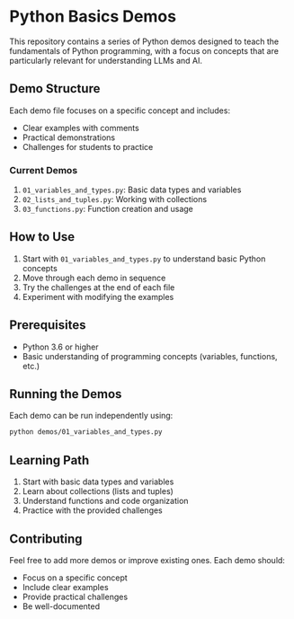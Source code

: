 # Python Basics Demos

This repository contains a series of Python demos designed to teach the fundamentals of Python programming, with a focus on concepts that are particularly relevant for understanding LLMs and AI.

## Demo Structure

Each demo file focuses on a specific concept and includes:
- Clear examples with comments
- Practical demonstrations
- Challenges for students to practice

### Current Demos

1. `01_variables_and_types.py`: Basic data types and variables
2. `02_lists_and_tuples.py`: Working with collections
3. `03_functions.py`: Function creation and usage

## How to Use

1. Start with `01_variables_and_types.py` to understand basic Python concepts
2. Move through each demo in sequence
3. Try the challenges at the end of each file
4. Experiment with modifying the examples

## Prerequisites

- Python 3.6 or higher
- Basic understanding of programming concepts (variables, functions, etc.)

## Running the Demos

Each demo can be run independently using:
```bash
python demos/01_variables_and_types.py
```

## Learning Path

1. Start with basic data types and variables
2. Learn about collections (lists and tuples)
3. Understand functions and code organization
4. Practice with the provided challenges

## Contributing

Feel free to add more demos or improve existing ones. Each demo should:
- Focus on a specific concept
- Include clear examples
- Provide practical challenges
- Be well-documented